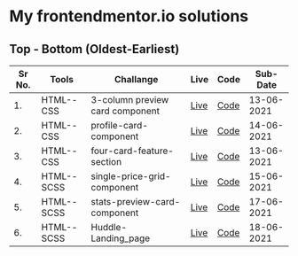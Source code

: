 # My frontendmentor.io solutions

## Top - Bottom (Oldest-Earliest)

| Sr No. |  Tools  | Challange | Live |  Code | Sub-Date | 
| --- | -- |  -- | --  |  -- | --- |
|  1.  | HTML--CSS      |  3-column preview card component | [Live](https://laughing-lamport-44fe2f.netlify.app/) | [Code](https://github.com/imlohit/Frontendmentor_challenges/tree/main/3-column-preview-card-component-main) | 13-06-2021 
|  2.  | HTML--CSS      |  profile-card-component | [Live](https://nervous-kalam-122647.netlify.app/) | [Code](https://github.com/imlohit/Frontendmentor_challenges/tree/main/profile-card-component) | 14-06-2021
|  3.  | HTML--CSS      |  four-card-feature-section | [Live](https://gracious-kalam-87bbe1.netlify.app/) | [Code](https://github.com/imlohit/Frontendmentor_challenges/tree/main/Four-card-feature-section) | 13-06-2021
|  4.  | HTML--SCSS      |  single-price-grid-component | [Live](https://epic-curie-9a80e2.netlify.app/) | [Code](https://github.com/imlohit/Frontendmentor_challenges/tree/main/single-price-grid-component) | 15-06-2021
|  5.  | HTML--SCSS      |  stats-preview-card-component | [Live](https://practical-bose-fff9d7.netlify.app/) | [Code](https://github.com/imlohit/Frontendmentor_challenges/tree/main/stats-preview-card-component) | 17-06-2021
|  6.  | HTML--SCSS      |  Huddle-Landing_page | [Live](https://wonderful-bassi-97e7f9.netlify.app/) | [Code](https://github.com/imlohit/Frontendmentor_challenges/tree/main/huddle-landing-page-with-single-introductory-section) | 18-06-2021


